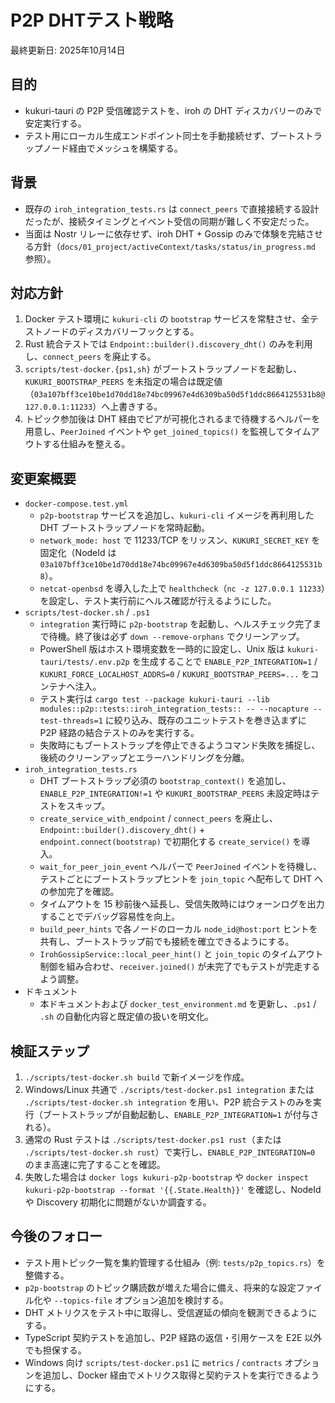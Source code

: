 # P2P DHTテスト戦略

最終更新日: 2025年10月14日

## 目的
- kukuri-tauri の P2P 受信確認テストを、iroh の DHT ディスカバリーのみで安定実行する。
- テスト用にローカル生成エンドポイント同士を手動接続せず、ブートストラップノード経由でメッシュを構築する。

## 背景
- 既存の `iroh_integration_tests.rs` は `connect_peers` で直接接続する設計だったが、接続タイミングとイベント受信の同期が難しく不安定だった。
- 当面は Nostr リレーに依存せず、iroh DHT + Gossip のみで体験を完結させる方針（`docs/01_project/activeContext/tasks/status/in_progress.md` 参照）。

## 対応方針
1. Docker テスト環境に `kukuri-cli` の `bootstrap` サービスを常駐させ、全テストノードのディスカバリーフックとする。
2. Rust 統合テストでは `Endpoint::builder().discovery_dht()` のみを利用し、`connect_peers` を廃止する。
3. `scripts/test-docker.{ps1,sh}` がブートストラップノードを起動し、`KUKURI_BOOTSTRAP_PEERS` を未指定の場合は既定値（`03a107bff3ce10be1d70dd18e74bc09967e4d6309ba50d5f1ddc8664125531b8@127.0.0.1:11233`）へ上書きする。
4. トピック参加後は DHT 経由でピアが可視化されるまで待機するヘルパーを用意し、`PeerJoined` イベントや `get_joined_topics()` を監視してタイムアウトする仕組みを整える。

## 変更案概要
- `docker-compose.test.yml`
  - `p2p-bootstrap` サービスを追加し、`kukuri-cli` イメージを再利用した DHT ブートストラップノードを常時起動。
  - `network_mode: host` で 11233/TCP をリッスン、`KUKURI_SECRET_KEY` を固定化（NodeId は `03a107bff3ce10be1d70dd18e74bc09967e4d6309ba50d5f1ddc8664125531b8`）。
  - `netcat-openbsd` を導入した上で `healthcheck`（`nc -z 127.0.0.1 11233`）を設定し、テスト実行前にヘルス確認が行えるようにした。
- `scripts/test-docker.sh` / `.ps1`
  - `integration` 実行時に `p2p-bootstrap` を起動し、ヘルスチェック完了まで待機。終了後は必ず `down --remove-orphans` でクリーンアップ。
  - PowerShell 版はホスト環境変数を一時的に設定し、Unix 版は `kukuri-tauri/tests/.env.p2p` を生成することで `ENABLE_P2P_INTEGRATION=1` / `KUKURI_FORCE_LOCALHOST_ADDRS=0` / `KUKURI_BOOTSTRAP_PEERS=...` をコンテナへ注入。
  - テスト実行は `cargo test --package kukuri-tauri --lib modules::p2p::tests::iroh_integration_tests:: -- --nocapture --test-threads=1` に絞り込み、既存のユニットテストを巻き込まずに P2P 経路の結合テストのみを実行する。
  - 失敗時にもブートストラップを停止できるようコマンド失敗を捕捉し、後続のクリーンアップとエラーハンドリングを分離。
- `iroh_integration_tests.rs`
  - DHT ブートストラップ必須の `bootstrap_context()` を追加し、`ENABLE_P2P_INTEGRATION!=1` や `KUKURI_BOOTSTRAP_PEERS` 未設定時はテストをスキップ。
  - `create_service_with_endpoint` / `connect_peers` を廃止し、`Endpoint::builder().discovery_dht()` + `endpoint.connect(bootstrap)` で初期化する `create_service()` を導入。
  - `wait_for_peer_join_event` ヘルパーで `PeerJoined` イベントを待機し、テストごとにブートストラップヒントを `join_topic` へ配布して DHT への参加完了を確認。
  - タイムアウトを 15 秒前後へ延長し、受信失敗時にはウォーンログを出力することでデバッグ容易性を向上。
  - `build_peer_hints` で各ノードのローカル `node_id@host:port` ヒントを共有し、ブートストラップ前でも接続を確立できるようにする。
  - `IrohGossipService::local_peer_hint()` と `join_topic` のタイムアウト制御を組み合わせ、`receiver.joined()` が未完了でもテストが完走するよう調整。
- ドキュメント
  - 本ドキュメントおよび `docker_test_environment.md` を更新し、`.ps1` / `.sh` の自動化内容と既定値の扱いを明文化。

## 検証ステップ
1. `./scripts/test-docker.sh build` で新イメージを作成。
2. Windows/Linux 共通で `./scripts/test-docker.ps1 integration` または `./scripts/test-docker.sh integration` を用い、P2P 統合テストのみを実行（ブートストラップが自動起動し、`ENABLE_P2P_INTEGRATION=1` が付与される）。
3. 通常の Rust テストは `./scripts/test-docker.ps1 rust`（または `./scripts/test-docker.sh rust`）で実行し、`ENABLE_P2P_INTEGRATION=0` のまま高速に完了することを確認。
4. 失敗した場合は `docker logs kukuri-p2p-bootstrap` や `docker inspect kukuri-p2p-bootstrap --format '{{.State.Health}}'` を確認し、NodeId や Discovery 初期化に問題がないか調査する。

## 今後のフォロー
- テスト用トピック一覧を集約管理する仕組み（例: `tests/p2p_topics.rs`）を整備する。
- `p2p-bootstrap` のトピック購読数が増えた場合に備え、将来的な設定ファイル化や `--topics-file` オプション追加を検討する。
- DHT メトリクスをテスト中に取得し、受信遅延の傾向を観測できるようにする。
- TypeScript 契約テストを追加し、P2P 経路の返信・引用ケースを E2E 以外でも担保する。
- Windows 向け `scripts/test-docker.ps1` に `metrics` / `contracts` オプションを追加し、Docker 経由でメトリクス取得と契約テストを実行できるようにする。
